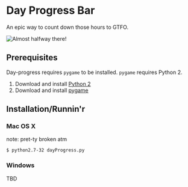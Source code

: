 Day Progress Bar
============

An epic way to count down those hours to GTFO.

![Almost halfway there!](https://dl.dropboxusercontent.com/u/2282572/almost_halfway.png)

## Prerequisites

Day-progress requires `pygame` to be installed. `pygame` requires Python 2.

1. Download and install [Python 2](https://www.python.org/downloads/)
2. Download and install [pygame](http://www.pygame.org/download.shtml)



## Installation/Runnin'r

### Mac OS X

note: pret-ty broken atm

```
$ python2.7-32 dayProgress.py
```

### Windows

TBD

